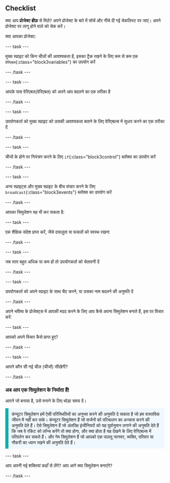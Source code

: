 ## Checklist

क्या आप **प्रोजेक्ट ब्रीफ़** से मिले? अपने प्रोजेक्ट के बारे में सोचें और नीचे दी गई चेकलिस्ट पर जाएं। अपने प्रोजेक्ट पर लागू होने वाले को चेक करें।

क्या आपका प्रोजेक्ट:

--- task ---

मुख्य स्प्राइट को किन चीज़ों की आवश्यकता है, इसका ट्रैक रखने के लिए कम से कम एक `वेरिएबल`{:class="block3variables"} का उपयोग करें

--- /task ---

--- task ---

आपके पास वेरिएबल(वेरिएबल) को अपने आप बदलने का एक तरीका है

--- /task ---

--- task ---

उपयोगकर्ता को मुख्य स्प्राइट को उसकी आवश्यकता बताने के लिए वेरिएबल्स में सुधार करने का एक तरीका दें

--- /task ---

--- task ---

चीजों के होने पर नियंत्रण करने के लिए `if`{:class="block3control"} ब्लॉक्स का उपयोग करें

--- /task ---

--- task ---

अन्य स्प्राइट्स और मुख्य स्प्राइट के बीच संचार करने के लिए `broadcast`{:class="block3events"} ब्लॉक्स का उपयोग करें

--- /task ---

आपका सिमुलेशन यह भी कर सकता है:

--- task ---

एक शैक्षिक संदेश प्राप्त करें, जैसे दयालुता या फसलों को स्वस्थ रखना

--- /task ---

--- task ---

जब स्तर बहुत अधिक या कम हों तो उपयोगकर्ता को चेतावनी दें

--- /task ---

--- task ---

उपयोगकर्ता को अपने स्प्राइट के साथ चैट करने, या उसका नाम बदलने की अनुमति दें

--- /task ---

अपने भविष्य के प्रोजेक्ट्स में आपकी मदद करने के लिए आप कैसे अपना सिमुलेशन बनाते हैं, इस पर विचार करें:

--- task ---

आपको अपने विचार कैसे प्राप्त हुए? 

<!-- free text answer, 3 characters possibly -->
--- /task ---

--- task ---

आपने कौन सी नई चीज़ (चीजों) सीखेगी?

<!-- free text answer, 3 characters possibly -->

--- /task ---

### अब आप एक सिमुलेशन के निर्माता हैं!

आपने जो बनाया है, उसे मनाने के लिए थोड़ा समय दें।

<p style="border-left: solid; border-width:10px; border-color: #0faeb0; background-color: aliceblue; padding: 10px;">
<span style="color: #0feb0">कंप्यूटर सिमुलेशन</span> हमें ऐसी परिस्थितियों का अनुभव करने की अनुमति दे सकता है जो हम वास्तविक जीवन में नहीं कर सके। कंप्यूटर सिमुलेशन हैं जो सर्जनों को परिचालन का अभ्यास करने की अनुमति देते हैं। ऐसे सिमुलेशन हैं जो अंतरिक्ष इंजीनियरों को यह पूर्वानुमान लगाने की अनुमति देते हैं कि जब वे रॉकेट को लॉन्च करेंगे तो क्या होगा, और क्या होता है यह देखने के लिए वेरिएबल्स में परिवर्तन कर सकते हैं। और गेम सिमुलेशन हैं जो आपको एक पालतू जानवर, व्यक्ति, परिवार या नौकरी का ध्यान रखने की अनुमति देते हैं। 
</p>

--- task ---

आप अपनी नई शक्तियां कहाँ से लेंगे? आप आगे क्या सिमुलेशन बनाएंगे?

<!-- free text answer, 3 characters possibly -->

--- /task ---

